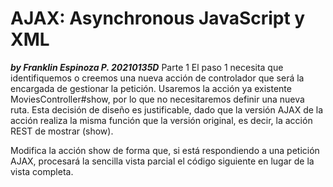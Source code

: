 # AJAX: Asynchronous JavaScript y XML
***by Franklin Espinoza P. 20210135D***
Parte 1
El paso 1 necesita que identifiquemos o creemos una nueva acción de controlador que será la encargada de gestionar la petición. Usaremos la acción ya existente MoviesController#show, por lo que no necesitaremos definir una nueva ruta. Esta decisión de diseño es justificable, dado que la versión AJAX de la acción realiza la misma función que la versión original, es decir, la acción REST de mostrar (show).

Modifica la acción show de forma que, si está respondiendo a una petición AJAX, procesará la sencilla vista parcial el código siguiente en lugar de la vista completa.

